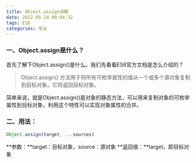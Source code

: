 ```yaml
---
title: Object.assign详解
date: 2022-05-24 00:04:32
tags: ES6
categories: 专业
---
```




### 一、Object.assign是什么？

首先了解下Object.assign()是什么。我们先看看ES6官方文档是怎么介绍的？

> Object.assign() 方法用于将所有可枚举属性的值从一个或多个源对象复制到目标对象。它将返回目标对象。

简单来说，就是Object.assign()是对象的静态方法，可以用来复制对象的可枚举属性到目标对象，利用这个特性可以实现对象属性的合并。



### 二、用法：
```javascript
Object.assign(target, ...sources)
```
**参数：**target：目标对象，source：源对象
**返回值：**target，即目标对象